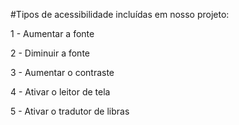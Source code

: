 #Tipos de acessibilidade incluídas em nosso projeto:

1 - Aumentar a fonte

2 - Diminuir a fonte

3 - Aumentar o contraste

4 - Ativar o leitor de tela

5 - Ativar o tradutor de libras
